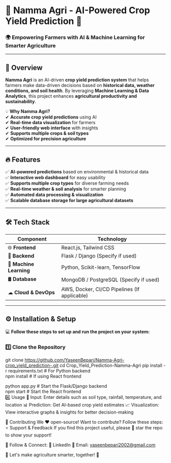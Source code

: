 # 🌾 Namma Agri - AI-Powered Crop Yield Prediction 🚀  

### 🌍 **Empowering Farmers with AI & Machine Learning for Smarter Agriculture**  

---

## 🎯 **Overview**  
**Namma Agri** is an AI-driven **crop yield prediction system** that helps farmers make data-driven decisions based on **historical data, weather conditions, and soil health**. By leveraging **Machine Learning & Data Analytics**, this project enhances **agricultural productivity and sustainability**.  

💡 **Why Namma Agri?**  
✔ **Accurate crop yield predictions** using AI  
✔ **Real-time data visualization** for farmers  
✔ **User-friendly web interface** with insights  
✔ **Supports multiple crops & soil types**  
✔ **Optimized for precision agriculture**  

---

## 🔥 **Features**  
✅ **AI-powered predictions** based on environmental & historical data  
✅ **Interactive web dashboard** for easy usability  
✅ **Supports multiple crop types** for diverse farming needs  
✅ **Real-time weather & soil analysis** for smarter planning  
✅ **Automated data processing & visualization**  
✅ **Scalable database storage for large agricultural datasets**  

---

## 🛠 **Tech Stack**  
| **Component**   | **Technology**    |
|---------------|------------------|
| 🌐 **Frontend** | React.js, Tailwind CSS  |
| 🔧 **Backend**  | Flask / Django (Specify if used) |
| 🤖 **Machine Learning** | Python, Scikit-learn, TensorFlow |
| 🛢 **Database** | MongoDB / PostgreSQL (Specify if used) |
| ☁ **Cloud & DevOps** | AWS, Docker, CI/CD Pipelines (If applicable) |

---

## ⚙️ **Installation & Setup**  
💻 **Follow these steps to set up and run the project on your system:**  

### 1️⃣ **Clone the Repository**  

git clone https://github.com/YaseenBepari/Namma-Agri-crop_yield_prediction-.git
cd Crop_Yield_Prediction-Namma-Agri
pip install -r requirements.txt   # For Python backend  
npm install                        # If using React frontend  

python app.py    # Start the Flask/Django backend  
npm start        # Start the React frontend  
4️⃣ Usage
🌱 Input: Enter details such as soil type, rainfall, temperature, and location
📊 Prediction: Get AI-based crop yield estimates
📈 Visualization: View interactive graphs & insights for better decision-making

🤝 Contributing
We ❤️ open-source! Want to contribute? Follow these steps:
⭐ Support & Feedback
If you find this project useful, please 🌟 star the repo to show your support!

🔗 Follow & Connect:
💼 LinkedIn
📧 Email: yaseenbepari2002@gmail.com

🚀 Let's make agriculture smarter, together! 🌱
